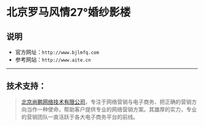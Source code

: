 # 北京罗马风情27°婚纱影楼

## 说明
* 官方网址：`http://www.bjlmfq.com`
* 参考网站：`http://www.aite.cn`

***

## 技术支持：
>[北京尚鹏网络技术有限公司](http://www.sunpun.com)，专注于网络营销与电子商务、把正确的营销方向当作一种使命，帮助客户提供专业的网络营销方案。其雄厚的实力，专业的营销团队一直活跃于各大电子商务平台的前线。
